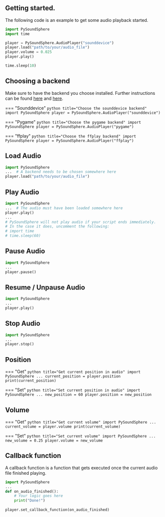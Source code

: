 ## Getting started.

The following code is an example to get some audio playback started.

```python title="Getting it working"
import PySoundSphere
import time

player = PySoundSphere.AudioPlayer("sounddevice")
player.load("path/to/your/audio_file")
player.volume = 0.025
player.play()

time.sleep(10)
```

## Choosing a backend

Make sure to have the backend you choose installed. Further instructions can be found [here](../backends/general) and [here](../).

=== "Sounddevice"
    ```python title="Choose the sounddevice backend"
    import PySoundSphere
    player = PySoundSphere.AudioPlayer("sounddevice")
    ```

=== "Pygame"
    ```python title="Choose the pygame backend"
    import PySoundSphere
    player = PySoundSphere.AudioPlayer("pygame")
    ```

=== "ffplay"
    ```python title="Choose the ffplay backend"
    import PySoundSphere
    player = PySoundSphere.AudioPlayer("ffplay")
    ```

## Load Audio

```python title="Load audio"
import PySoundSphere
...  # A backend needs to be chosen somewhere here
player.load("path/to/your/audio_file")
```

## Play Audio

```python title="Play audio"
import PySoundSphere
...  # The audio must have been loaded somewhere here
player.play()
...
# PySoundSphere will not play audio if your script ends immediately. 
# In the case it does, uncomment the following:
# import time
# time.sleep(60)
```

## Pause Audio

```python title="Pause audio playback"
import PySoundSphere
...
player.pause()
```

## Resume / Unpause Audio

```python title="Resume audio playback"
import PySoundSphere
...
player.play()
```

## Stop Audio

```python title="Stop audio playback"
import PySoundSphere
...
player.stop()
```

## Position

=== "Get"
    ```python title="Get current position in audio"
    import PySoundSphere
    ...
    current_position = player.position
    print(current_position)
    ```

=== "Set"
    ```python title="Set current position in audio"
    import PySoundSphere
    ...
    new_position = 60
    player.position = new_position
    ```

## Volume

=== "Get"
    ```python title="Get current volume"
    import PySoundSphere
    ...
    current_volume = player.volume
    print(current_volume)
    ```

=== "Set"
    ```python title="Set current volume"
    import PySoundSphere
    ...
    new_volume = 0.25
    player.volume = new_volume
    ```

## Callback function

A callback function is a function that gets executed once the current audio file finished playing.
```python title="Set a callback function"
import PySoundSphere
...
def on_audio_finished():
    # Your logic goes here
    print("Done!")
    
player.set_callback_function(on_audio_finished)
```
